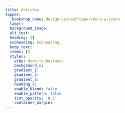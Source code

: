 ```yaml
---
title: Articles
topper:
  _bookshop_name: design-system/topper/hero-w-icons
  label:
  background_image:
  alt_text:
  heading: []
  subheading: Subheading.
  body_text:
  items: []
  styles:
    vibe: down-to-business
    background_c:
    gradient_1:
    gradient_2:
    gradient_3:
    heading_c:
    enable_blend: false
    enable_pattern: false
    tint_opacity: '0.5'
    container_margin:
---
```

